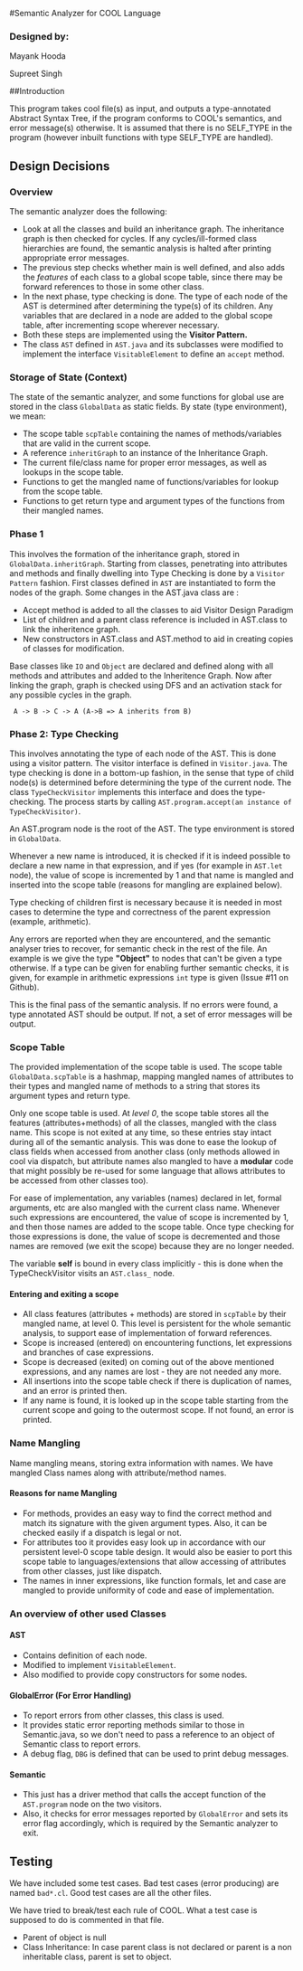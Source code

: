 #Semantic Analyzer for COOL Language

### Designed by: 
Mayank Hooda

Supreet Singh

##Introduction

This program takes cool file(s) as input, and outputs a type-annotated 
Abstract Syntax Tree, if the program conforms to COOL's semantics, and
error message(s) otherwise. It is assumed that there is no SELF_TYPE in the program
(however inbuilt functions with type SELF_TYPE are handled).
 
## Design Decisions

### Overview

The semantic analyzer does the following: 
+ Look at all the classes and build an inheritance graph. The inheritance
graph is then checked for cycles. If any cycles/ill-formed class hierarchies
are found, the semantic analysis is halted after printing appropriate 
error messages.
+ The previous step checks whether main is well defined, and also adds 
the _features_ of each class to a global scope table, since there 
may be forward references to those in some other class.
+ In the next phase, type checking is done. The type of each node
of the AST is determined after determining the type(s) of its children.
Any variables that are declared in a node are added to the global scope
table, after incrementing scope wherever necessary.
+ Both these steps are implemented using the **Visitor Pattern.**
+ The class `AST` defined in `AST.java` and its subclasses were modified 
to implement the interface `VisitableElement` to define an `accept`
method.

### Storage of State (Context)

The state of the semantic analyzer, and some functions for 
 global use are stored in the class `GlobalData`
as static fields. By state (type environment), we mean:
+ The scope table `scpTable` containing the names of methods/variables that are
valid in the current scope. 
+ A reference `inheritGraph` to an instance of the Inheritance Graph.
+ The current file/class name for proper error messages, as well as
lookups in the scope table.
+ Functions to get the mangled name of functions/variables for lookup
from the scope table.
+ Functions to get return type and argument types of the functions from their
mangled names.


### Phase 1

This involves the formation of the inheritance graph, stored in 
`GlobalData.inheritGraph`. Starting from classes, penetrating into attributes and methods
and finally dwelling into Type Checking is done by a `Visitor Pattern` fashion. First classes
defined in `AST` are instantiated to form the nodes of the graph. 
Some changes in the AST.java class are :

* Accept method is added to all the classes to aid Visitor Design Paradigm 
* List of children and a parent class reference is included in AST.class to link the
 inheritence graph.
* New constructors in AST.class and AST.method to aid in creating copies of classes for 
modification.

Base classes like `IO` and `Object` are declared and defined along with all methods and 
attributes and added to the Inheritence
Graph. Now after linking the graph, graph is checked using DFS and an activation stack 
for any possible cycles in the graph. 
```
 A -> B -> C -> A (A->B => A inherits from B)
```


### Phase 2: Type Checking
This involves annotating the type of each node of the AST. 
This is done using a visitor pattern. The visitor interface is defined
in `Visitor.java`. The type checking is done in a bottom-up fashion,
in the sense that type of child node(s) is determined before determining
the type of the current node. The class `TypeCheckVisitor` implements
this interface and does the type-checking. The process starts 
by calling `AST.program.accept(an instance of TypeCheckVisitor)`.
 
 An
AST.program node is the root of the AST. The type
 environment is stored in `GlobalData`.

Whenever a new name is introduced, it is checked if it is indeed possible to declare
a new name in that expression, and if yes (for example in `AST.let` node), the value of scope is incremented by 1
and that name is mangled and inserted into the scope table (reasons for mangling are explained below).

Type checking of children first is necessary because it is needed in most cases to determine
the type and correctness of the parent expression (example, arithmetic).

Any errors are reported when they are encountered, and the semantic analyser tries to 
recover, for semantic check in the rest of the file. An example is we give the type 
**"Object"** to nodes that can't be given a type otherwise. If a type can be given for
enabling further semantic checks, it is given, for example in arithmetic expressions
`int` type is given (Issue #11 on Github).

This is the final pass of the semantic analysis. If no errors were found, 
a type annotated AST should be output. If not, a set of error messages
will be output.

### Scope Table 

The provided implementation of the scope table is used. The scope table
`GlobalData.scpTable` is a hashmap, mapping mangled names of attributes
to their types and mangled name of methods to a string that stores 
its argument types and return type.

Only one scope table is used. At _level 0_, the scope table stores 
all the features (attributes+methods) of all the classes, mangled with 
the class name. This scope is not exited at any time, so 
these entries stay intact during all of the semantic analysis.
This was done to ease the lookup of class fields when accessed 
from another class (only methods allowed in cool via dispatch, but
attribute names also mangled to have a **modular** code that might possibly
be re-used for some language that allows attributes to be accessed 
from other classes too).

For ease of implementation, any variables (names) declared in let,
formal arguments, etc are also mangled with the current class
 name.
Whenever such expressions are encountered, the value of scope 
is incremented 
by 1, and then those names are added to the scope table. Once
type checking for those expressions is done, the value of scope
is decremented and those names are removed (we exit the scope) 
because they are no longer needed.

The variable **self** is bound in every class implicitly - this 
is done when the TypeCheckVisitor visits an `AST.class_` node.

#### Entering and exiting a scope
+ All class features (attributes + methods) are stored in `scpTable`
by their mangled name, at level 0. This level is persistent for 
the whole semantic analysis, to support ease of implementation 
of forward references.
+ Scope is increased  (entered) 
on encountering functions, let expressions
and branches of case expressions.
+ Scope is decreased (exited) on coming out of the above mentioned
expressions, and any names are lost - they are not needed any 
more.
+ All insertions into the scope table check if there is duplication 
of names, and an error is printed then.
+ If any name is found, it is looked up in the scope table
starting from the current scope and going to the outermost scope.
If not found, an error is printed.

### Name Mangling

Name mangling means, storing extra information with names.
We have mangled Class names along with attribute/method names.

#### Reasons for name Mangling
+ For methods, provides an easy way to find the correct method 
and match its signature with the given argument types. 
Also, it can be checked easily if a dispatch is legal or not.
+ For attributes too it provides easy look up in accordance with 
our persistent level-0 scope table design. It would also be easier
to port this scope table to languages/extensions that allow 
accessing of attributes from other classes, just like dispatch.
+ The names in inner expressions, like function formals, let and case
are mangled to provide uniformity of code and ease of 
implementation.

### An overview of other used Classes

#### AST
+ Contains definition of each node. 
+ Modified to implement `VisitableElement`.
+ Also modified to provide copy constructors for some nodes.

#### GlobalError (For Error Handling)
+ To report errors from other classes, this class is used.
+ It provides static error reporting methods similar to those
in Semantic.java, so we don't need to pass a reference to an
object of Semantic class to report errors.
+ A debug flag, `DBG` is defined that can be used to print debug 
messages.

#### Semantic
+ This just has a driver method that calls the accept function 
of the `AST.program` node on the two visitors.
+ Also, it checks for error messages reported by `GlobalError` 
and sets its error flag accordingly, which is required by the
Semantic analyzer to exit.

## Testing

We have included some test cases. Bad test cases (error producing)
are named `bad*.cl`. Good test cases are all the other files.

We have tried to break/test each rule of COOL. What a test case is 
supposed to do is commented in that file.


+ Parent of object is null
+ Class Inheritance: In case parent class is not declared 
or parent is a non inheritable class, parent is set to object.
